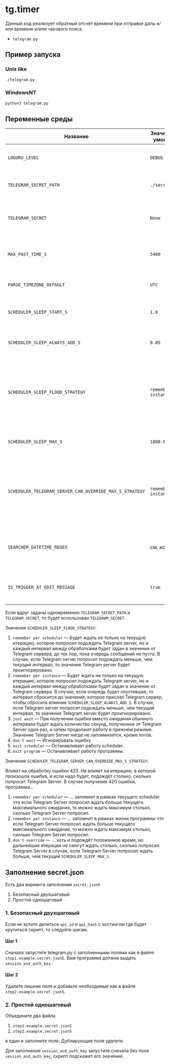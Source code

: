 # tg.timer
Данный код реализует обратный отсчёт времени при отправке даты и/или времени и/или часового пояса.

* `telegram.py`

## Пример запуска

### Unix like

```bash
./telegram.py
```

### WindowsNT

```cmd
python3 telegram.py
```

## Переменные среды

| Название                                                | Значение по-умолчанию                 | Допустимые значения                                                                                                  | Описание   |
|---------------------------------------------------------|---------------------------------------|----------------------------------------------------------------------------------------------------------------------|------------|
| `LOGURU_LEVEL`                                          | `DEBUG`                               | `TRACE`, `DEBUG`, `INFO`, `WARNING`, `ERROR`                                                                         | Уровень журналирования информации в консоль. |
| `TELEGRAM_SECRET_PATH`                                  | `./secret.json5`                      | any path example `/run/checks/secret.json5`                                                                          | Место в файловой системе, где хранятся секретные настройки. |
| `TELEGRAM_SECRET`                                       | `None`                                | Содержимое файла `secret.json5`                                                                                      | Вместо пути `TELEGRAM_SECRET_PATH` можно передать содержимое json файла прям в этой переменной. |
| `MAX_PAST_TIME_S`                                       | `5400`                                | 0.0 <= x < 86400.0                                                                                                   | Когда событие уже прошло, сколько времени отсчитывать в прошлое? |
| `PARSE_TIMEZONE_DEFAULT`                                | `UTC`                                 | Строка timezone                                                                                                      | Если пользователь не указал часовой пояс, какой часовой пояс считать? |
| `SCHEDULER_SLEEP_START_S`                               | `1.0`                                 | 1.0 <= x < 3155673600.0                                                                                              | Первоначальный интервал между обработками очереди сообщений |
| `SCHEDULER_SLEEP_ALWAYS_ADD_S`                          | `0.05`                                | 0.0 <= x < 3155673600.0                                                                                              | Сколько добавлять времени к интервалу после каждой обработки сообщения |
| `SCHEDULER_SLEEP_FLOOD_STRATEGY`                        | `remember per instance`               | `remember per scheduler`, `remember per instance`, `just wait`, `don't wait`, `exit scheduler`, `exit program`       | Как реагировать на ошибку `420` `FLOOD` (`FloodWaitError`). Ошибка обозначает, что Telegram сервер просит подождать заданное количество времени. Подробнее ниже. |
| `SCHEDULER_SLEEP_MAX_S`                                 | `1800.0`                              | `SCHEDULER_SLEEP_START_S` <= x < 3155673600.0                                                                        | Максимальное время ожидание. Только `just wait` не обращает внимание на эту переменную |
| `SCHEDULER_TELEGRAM_SERVER_CAN_OVERRIDE_MAX_S_STRATEGY` | `remember per instance`               | `remember per scheduler`, `remember per instance`, `don't override`                                                  | Может ли ошибка `420` `FLOOD` переопределить максимальное время ожидания планировщика в принципе, а не только на текущую итерацию? Подробнее ниже. |
| `SEARCHER_DATETIME_REGEX`                               | см. код                               | regex с тремя группами: найденная дата со временем и часовым поясом, дата без времени и часового пояса, часовой пояс | Регулярное выражение, по которому программа понимает, что написано в сообщении время |
| `IS_TRIGGER_AT_EDIT_MESSAGE`                            | `true`                                | `true`, `false`                                                                                                      | Надо ли добавлять обратный отсчёт для сообщений, которые отредактированы? |


Если вдруг заданы одновременно `TELEGRAM_SECRET_PATH` и `TELEGRAM_SECRET`, то будет использован `TELEGRAM_SECRET`.

Значения `SCHEDULER_SLEEP_FLOOD_STRATEGY`:

1. `remember per scheduler` — Будет ждать не только на текущую итерацию, которое попросил подождать Telegram server, но и каждый интервал между обработками будет задан в значение от Telegram сервера, до тех пор, пока очередь сообщений не пуста. В случае, если Telegram server попросит подождать меньше, чем текущий интервал, то значение Telegram server будет проигнорировано.
2. `remember per instance` — Будет ждать не только на текущую итерацию, которое попросил подождать Telegram server, но и каждый интервал между обработками будет задан в значение от Telegram сервера. В случае, если очередь будет опустевшая, то интервал сбросится до значения, которое прислал Telegram сервер, чтобы сбросить влияние `SCHEDULER_SLEEP_ALWAYS_ADD_S`. В случае, если Telegram server попросит подождать меньше, чем текущий интервал, то значение Telegram server будет проигнорировано.
3. `just wait` — При получении ошибки вместо ожидания обычного интервала будет ждать количество секунд, полученное от Telegram Server один раз, а затем продолжит работу в прежнем режиме. Значение Telegram Server нигде не запоминается, кроме логов.
4. `don't wait` — Игнорировать ошибку
5. `exit scheduler` — Останавливает работу scheduler.
6. `exit program` — Останавливает работу программы.

Значения `SCHEDULER_TELEGRAM_SERVER_CAN_OVERRIDE_MAX_S_STRATEGY`:

Влияет на обработку ошибки 420. Не влияет на итерацию, в которой произошла ошибка, и если надо будет, подождёт столько, сколько попросит Telegram Server. В случае получения 420 ошибки, программа...

1. `remember per scheduler` — ... запомнит в рамках текущего scheduler что если Telegram Server попросил ждать больше текущего максимального ожидания, то можно ждать максимум столько, сколько Telegram Server попросил.
2. `remember per instance` — ... запомнит в рамках жизни программы что если Telegram Server попросил ждать больше текущего максимального ожидания, то можно ждать максимум столько, сколько Telegram Server попросил.
3. `don't override` — ... хоть и подождёт положенное время, но дальнейшие итерации не смогут ждать столько, сколько попросил Telegram Server в случае, если Telegram Server попросил ждать больше, чем текущий `SCHEDULER_SLEEP_MAX_S`.

## Заполнение secret.json

Есть два варианта заполнения `secret.json5`

1. Безопасный двухшаговый
2. Простой одношаговый

### 1. Безопасный двухшаговый

Если не хотите делиться `api_id` и `api_hash` с хостингом где будет крутиться скрипт, то следуйте шагам.

#### Шаг 1

Сначала запустите telegram.py с заполненными полями как в файле `step1.example.secret.json5`. Вам программа должна выдать `session_and_auth_key`.

#### Шаг 2

Удалите лишние поля и добавьте необходимые как в файле `step2.example.secret.json5`.

### 2. Простой одношаговый

Объедините два файла

1. `step1.example.secret.json5`
2. `step2.example.secret.json5`

в один и заполните поля. Дублирующие поля удалите.

Для заполнения `session_and_auth_key` запустите сначала без поля `session_and_auth_key`, скрипт подскажет его значение.
